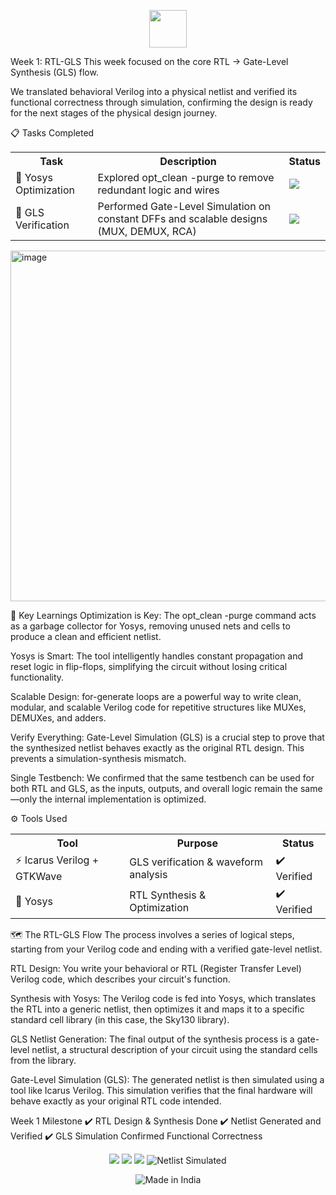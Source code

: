 


<p align="center">
<img src="https://img.icons8.com/color/452/india.png" width="60"/>



</p>

Week 1: RTL-GLS
This week focused on the core RTL → Gate-Level Synthesis (GLS) flow.

We translated behavioral Verilog into a physical netlist and verified its functional correctness through simulation, confirming the design is ready for the next stages of the physical design journey.

📋 Tasks Completed
<table>
<tr>
<th>Task</th>
<th>Description</th>
<th>Status</th>
</tr>
<tr>
<td>🧹 Yosys Optimization</td>
<td>Explored opt_clean -purge to remove redundant logic and wires</td>
<td><img src="https://img.shields.io/badge/Done-✔️-brightgreen?style=flat-square"/></td>
</tr>
<tr>
<td>🔗 GLS Verification</td>
<td>Performed Gate-Level Simulation on constant DFFs and scalable designs (MUX, DEMUX, RCA)</td>
<td><img src="https://img.shields.io/badge/Done-✔️-brightgreen?style=flat-square"/></td>
</tr>
</table>




<img width="696" height="561" alt="image" src="https://github.com/user-attachments/assets/d1596fb1-a5eb-4f38-9745-ea9b41456795" />



🧠 Key Learnings
Optimization is Key: The opt_clean -purge command acts as a garbage collector for Yosys, removing unused nets and cells to produce a clean and efficient netlist.

Yosys is Smart: The tool intelligently handles constant propagation and reset logic in flip-flops, simplifying the circuit without losing critical functionality.

Scalable Design: for-generate loops are a powerful way to write clean, modular, and scalable Verilog code for repetitive structures like MUXes, DEMUXes, and adders.

Verify Everything: Gate-Level Simulation (GLS) is a crucial step to prove that the synthesized netlist behaves exactly as the original RTL design. This prevents a simulation-synthesis mismatch.

Single Testbench: We confirmed that the same testbench can be used for both RTL and GLS, as the inputs, outputs, and overall logic remain the same—only the internal implementation is optimized.

⚙️ Tools Used
<table>
<tr>
<th>Tool</th>
<th>Purpose</th>
<th>Status</th>
</tr>
<tr>
<td>⚡ Icarus Verilog + GTKWave</td>
<td>GLS verification & waveform analysis</td>
<td>✔️ Verified</td>
</tr>
<tr>
<td>🔧 Yosys</td>
<td>RTL Synthesis & Optimization</td>
<td>✔️ Verified</td>
</tr>
</table>

🗺️ The RTL-GLS Flow
The process involves a series of logical steps, starting from your Verilog code and ending with a verified gate-level netlist.

RTL Design: You write your behavioral or RTL (Register Transfer Level) Verilog code, which describes your circuit's function.

Synthesis with Yosys: The Verilog code is fed into Yosys, which translates the RTL into a generic netlist, then optimizes it and maps it to a specific standard cell library (in this case, the Sky130 library).

GLS Netlist Generation: The final output of the synthesis process is a gate-level netlist, a structural description of your circuit using the standard cells from the library.

Gate-Level Simulation (GLS): The generated netlist is then simulated using a tool like Icarus Verilog. This simulation verifies that the final hardware will behave exactly as your original RTL code intended.

Week 1 Milestone
✔️ RTL Design & Synthesis Done
✔️ Netlist Generated and Verified
✔️ GLS Simulation Confirmed Functional Correctness

<p align="center">
<img src="https://img.shields.io/badge/Week%201-Completed-brightgreen?style=for-the-badge&logo=linux"/>
<img src="https://img.shields.io/badge/RTL_Synthesis-Done-blue?style=for-the-badge&logo=github"/>
<img src="https://img.shields.io/badge/GLS_Verification-Passed-success?style=for-the-badge&logo=git"/>
<img src="https://img.shields.io/badge/Netlist%20-Simulated-FF9933?style=for-the-badge&logo=india&logoColor=white" alt="Netlist Simulated"/>
</p>

<p align="center">
<img src="https://img.shields.io/badge/Made%20in-India-FF9933?style=for-the-badge&logo=india&logoColor=white" alt="Made in India"/>
</p>
